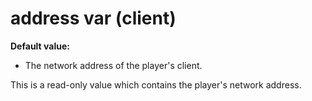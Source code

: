 # address var (client)
**Default value:**
+   The network address of the player\'s client.


This is a read-only value which contains the player\'s network
address.

